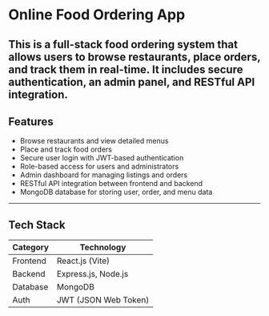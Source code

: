 # Online Food Ordering App

This is a full-stack food ordering system that allows users to browse restaurants, place orders, and track them in real-time. It includes secure authentication, an admin panel, and RESTful API integration.
---

## Features

- Browse restaurants and view detailed menus
- Place and track food orders
- Secure user login with JWT-based authentication
- Role-based access for users and administrators
- Admin dashboard for managing listings and orders
- RESTful API integration between frontend and backend
- MongoDB database for storing user, order, and menu data

---

## Tech Stack

| Category   | Technology           |
|------------|----------------------|
| Frontend   | React.js (Vite)      |
| Backend    | Express.js, Node.js  |
| Database   | MongoDB              |
| Auth       | JWT (JSON Web Token) |


